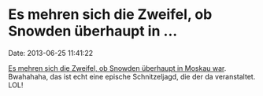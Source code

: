 Es mehren sich die Zweifel, ob Snowden überhaupt in \...
========================================================

Date: 2013-06-25 11:41:22

[Es mehren sich die Zweifel, ob Snowden überhaupt in Moskau
war](http://www.guardian.co.uk/world/2013/jun/24/edward-snowden-russian-airport-moscow).
Bwahahaha, das ist echt eine epische Schnitzeljagd, die der da
veranstaltet. LOL!
